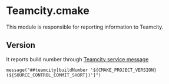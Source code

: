 # Teamcity.cmake

This module is responsible for reporting information to Teamcity.

## Version

It reports build number through [Teamcity service message](https://www.jetbrains.com/help/teamcity/service-messages.html#Service+Messages+Formats)

```
message("##teamcity[buildNumber '${CMAKE_PROJECT_VERSION} (${SOURCE_CONTROL_COMMIT_SHORT})']")
```
